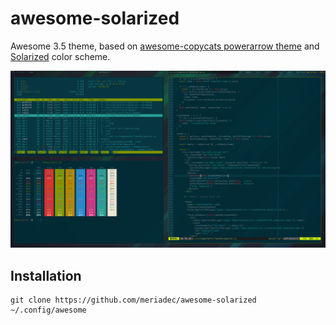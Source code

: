 awesome-solarized
=================

Awesome 3.5 theme, based on [awesome-copycats powerarrow theme](https://github.com/copycat-killer/awesome-copycats) and [Solarized](http://ethanschoonover.com/solarized) color scheme.

![screenshot](screenshot.png)

## Installation

    git clone https://github.com/meriadec/awesome-solarized ~/.config/awesome
